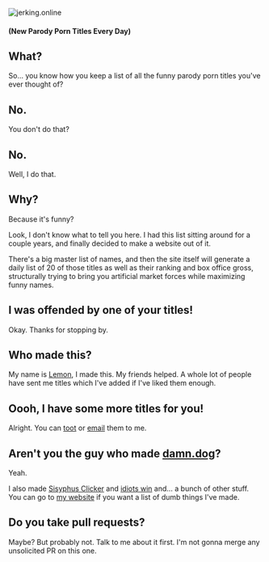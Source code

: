 ![jerking.online](https://ahoylemon.github.io/jerking.online/img/twitter-card.png)
#### (New Parody Porn Titles Every Day)

## What?

So... you know how you keep a list of all the funny parody porn titles you've ever thought of?

## No.

You don't do that?

## No.

Well, I do that.

## Why?

Because it's funny?

Look, I don't know what to tell you here. I had this list sitting around for a couple years, and finally decided to make a website out of it.

There's a big master list of names, and then the site itself will generate a daily list of 20 of those titles as well as their ranking and box office gross, structurally trying to bring you artificial market forces while maximizing funny names.

## I was offended by one of your titles!

Okay. Thanks for stopping by.

## Who made this?

My name is [Lemon](http://ahoylemon.xyz), I made this. My friends helped. A whole lot of people have sent me titles which I've added if I've liked them enough.

## Oooh, I have some more titles for you!

Alright. You can [toot](https://mastodon.social/@ahoylemon) or [email](mailto:lemon@thefpl.us) them to me.

## Aren't you the guy who made [damn.dog](https://damn.dog)?

Yeah.

I also made [Sisyphus Clicker](https://kinda.fun/sisyphus) and [idiots win](https://idiots.win) and... a bunch of other stuff. You can go to [my website](https://ahoylemon.xyz) if you want a list of dumb things I've made. 

## Do you take pull requests?

Maybe? But probably not. Talk to me about it first. I'm not gonna merge any unsolicited PR on this one.